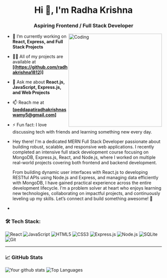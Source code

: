 <h1 align="center">Hi 👋, I'm Radha Krishna</h1>
<h3 align="center">Aspiring Frontend / Full Stack Developer</h3>

<img align="right" alt="Coding" width="300" src="https://cdn.dribbble.com/users/1162077/screenshots/3848914/programmer.gif" />

- 🌱 I’m currently working on **React, Express, and Full Stack Projects**
- 👨‍💻 All of my projects are available at **[(https://github.com/radhakrishna1812)]**
- 💬 Ask me about **React.js, JavaScript, Express.js, and Web Projects**
- 📫 Reach me at **[peddapatiradhakrishnaswamy5@gmail.com]**
- ⚡ Fun fact: I love discussing tech with friends and learning something new every day.


 -   Hey there! I'm a dedicated MERN Full Stack Developer passionate about building robust, scalable, and responsive web applications. I recently completed an intensive full stack development course focusing on        MongoDB, Express.js, React, and Node.js, where I worked on multiple real-world projects covering both frontend and backend development.
      
     From building dynamic user interfaces with React.js to developing RESTful APIs using Node.js and Express, and managing data efficiently with MongoDB, I have gained practical experience across the entire           development lifecycle. I'm a problem solver at heart who enjoys learning new technologies, collaborating on impactful projects, and continuously leveling up my skills. Let’s connect and build something            awesome! 🚀
-

### 🛠️ Tech Stack:

![React](https://img.shields.io/badge/-React-black?style=flat-square&logo=react)
![JavaScript](https://img.shields.io/badge/-JavaScript-black?style=flat-square&logo=javascript)
![HTML5](https://img.shields.io/badge/-HTML5-E34F26?style=flat-square&logo=html5&logoColor=white)
![CSS3](https://img.shields.io/badge/-CSS3-1572B6?style=flat-square&logo=css3)
![Express.js](https://img.shields.io/badge/-Express.js-black?style=flat-square&logo=express)
![Node.js](https://img.shields.io/badge/-Node.js-green?style=flat-square&logo=node.js)
![SQLite](https://img.shields.io/badge/-SQLite-003B57?style=flat-square&logo=sqlite)
![Git](https://img.shields.io/badge/-Git-F05032?style=flat-square&logo=git)

---

### 📈 GitHub Stats

![Your github stats](https://github-readme-stats.vercel.app/api?username=radhakrishna1812&show_icons=true&theme=dark)
![Top Languages](https://github-readme-stats.vercel.app/api/top-langs/?username=radhakrishna1812&layout=compact&theme=dark)
